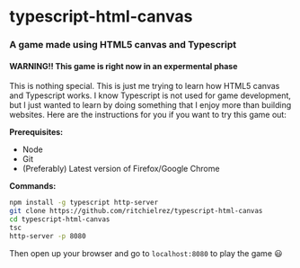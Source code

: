 # typescript-html-canvas 
### A game made using HTML5 canvas and Typescript 
#### WARNING!! This game is right now in an expermental phase

This is nothing special. This is just me trying to learn how HTML5 canvas and Typescript works. I
know Typescript is not used for game development, but I just wanted to learn by doing something that
I enjoy more than building websites. Here are the instructions for you if you want to try this game
out:

**Prerequisites:**

- Node
- Git
- (Preferably) Latest version of Firefox/Google Chrome

**Commands:**

```bash
npm install -g typescript http-server
git clone https://github.com/ritchielrez/typescript-html-canvas
cd typescript-html-canvas
tsc
http-server -p 8080
```

Then open up your browser and go to `localhost:8080` to play the game 😃
